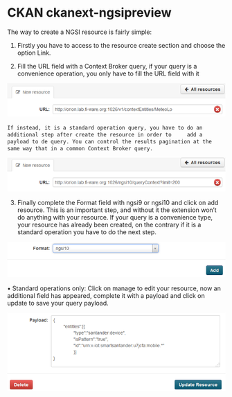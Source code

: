 CKAN ckanext-ngsipreview
=====================
The way to create a NGSI resource is fairly simple:
1.	Firstly you have to access to the resource create section and choose the option Link.

2.	Fill the URL field with a Context Broker query, if your query is a convenience operation, you only have to fill the      URL field with it

![image1](/ckanext/ngsipreview/instructions/img1.png?raw=true)

    If instead, it is a standard operation query, you have to do an additional step after create the resource in order to     add a payload to de query. You can control the results pagination at the same way that in a common Context Broker query.

![image2](/ckanext/ngsipreview/instructions/img2.png?raw=true)

3.	Finally complete the Format field with ngsi9 or ngsi10 and click on add resource. This is an important step, and without it the extension won’t do anything with your resource. If your query is a convenience type, your resource has already been created, on the contrary if it is a standard operation you have to do the next step.

![image3](/ckanext/ngsipreview/instructions/img3.png?raw=true)

•	Standard operations only: Click on manage to edit your resource, now an additional field has appeared, complete it with a payload and click on update to save your query payload.

![image4](/ckanext/ngsipreview/instructions/img4.png?raw=true)
